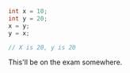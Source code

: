 ```java
int x = 10;
int y = 20;
x = y;
y = x;

// X is 20, y is 20
```

This'll be on the exam somewhere.